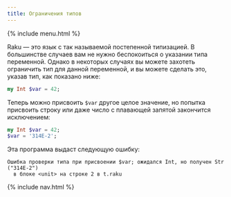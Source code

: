 ```yaml
---
title: Ограничения типов
---
```


{% include menu.html %}

Raku — это язык с так называемой постепенной типизацией. В большинстве случаев вам не нужно беспокоиться о указании типа переменной. Однако в некоторых случаях вы можете захотеть ограничить тип для данной переменной, и вы можете сделать это, указав тип, как показано ниже:

```raku
my Int $var = 42;
```

Теперь можно присвоить `$var` другое целое значение, но попытка присвоить строку или даже число с плавающей запятой закончится исключением:

```raku
my Int $var = 42;
$var = '314E-2';
```

Эта программа выдаст следующую ошибку:

    Ошибка проверки типа при присвоении $var; ожидался Int, но получен Str ("314E-2")
      в блоке <unit> на строке 2 в t.raku

{% include nav.html %}
